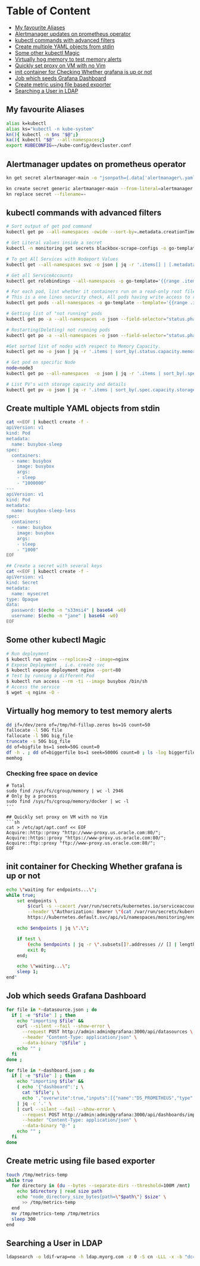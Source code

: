 Table of Content
=================

- [My favourite Aliases](#my-favourite-aliases)
- [Alertmanager updates on prometheus operator](#alertmanager-updates-on-prometheus-operator)
- [kubectl commands with advanced filters](#kubectl-commands-with-advanced-filters)
- [Create multiple YAML objects from stdin](#create-multiple-yaml-objects-from-stdin)
- [Some other kubectl Magic](#some-other-kubectl-magic)
- [Virtually hog memory to test memory alerts](#virtually-hog-memory-to-test-memory-alerts)
- [Quickly set proxy on VM with no Vim](#quickly-set-proxy-on-vm-with-no-vim)
- [init container for Checking Whether grafana is up or not](#init-container-for-checking-whether-grafana-is-up-or-not)
- [Job which seeds Grafana Dashboard](#job-which-seeds-grafana-dashboard)
- [Create metric using file based exporter](#create-metric-using-file-based-exporter)
- [Searching a User in LDAP](#searching-a-user-in-ldap)

## My favourite Aliases
```sh
alias k=kubectl
alias ks="kubectl -n kube-system"
kn(){ kubectl -n $ns "$@";}
ka(){ kubectl "$@" --all-namespaces;}
export KUBECONFIG=~/kube-config/devcluster.conf 
```
## Alertmanager updates on prometheus operator
```sh
kn get secret alertmanager-main -o "jsonpath={.data['alertmanager\.yaml']}" | base64 -D

kn create secret generic alertmanager-main --from-literal=alertmanager.yaml="$(< alertmanager.yaml)" --dry-run -oyaml | 
kn replace secret --filename=-
```
## kubectl commands with advanced filters 
```sh
# Sort output of get pod command
kubectl get po --all-namespaces -owide --sort-by=.metadata.creationTimestamp

# Get Literal values inside a secret
kubectl -n monitoring get secrets blackbox-scrape-configs -o go-template='{{ range $k, $v := .data }}{{ $v | base64decode}}{{"\n"}}{{end}}'

# To get All Services with Nodeport Values
kubectl get --all-namespaces svc -o json | jq -r '.items[] | [.metadata.name,([.spec.ports[].nodePort | tostring ] | join("|"))] | @csv'

# Get all ServiceAccounts
kubectl get rolebindings --all-namespaces -o go-template='{{range .items}}{{println}}{{range .subjects}}{{if eq .kind "ServiceAccount"}}{{.namespace}}::{{.name}} {{end}}{{end}}{{end}}'

# For each pod, list whether it containers run on a read-only root filesystem or not:
# This is a one lines security check, All pods having write access to root filesystem might cause security issues
kubectl get pods --all-namespaces -o go-template --template='{{range .items}}{{.metadata.name}}{{"\n"}}{{range .spec.containers}}    read-only: {{if .securityContext.readOnlyRootFilesystem}}{{printf "\033[32m%t\033[0m" .securityContext.readOnlyRootFilesystem}} {{else}}{{printf "\033[91m%s\033[0m" "false"}}{{end}} ({{.name}}){{"\n"}}{{end}}{{"\n"}}{{end}}'

# Getting list of "not running" pods
kubectl get po -a --all-namespaces -o json --field-selector="status.phase!=Running"

# Restarting(Deleting) not running pods
kubectl get po -a --all-namespaces -o json --field-selector="status.phase!=Running" | jq  '.items[]  | "kubectl delete po \(.metadata.name) --n \(.metadata.namespace)"' | xargs -n 1 bash -c

#Get sorted list of nodes with respect to Memory Capacity.
kubectl get no -o json | jq -r '.items | sort_by(.status.capacity.memory)[]|[.metadata.name,.status.capacity.memory]| @tsv'

# Get pod on specific Node
node=node3
kubectl get po --all-namespaces  -o json | jq -r '.items | sort_by(.spec.nodeName)[]|select(.spec.nodeName=="$node")|[.metadata.name,.spec.nodeName]| @tsv'

# List PV's with storage capacity and details
kubectl get pv -o json | jq -r '.items | sort_by(.spec.capacity.storage)[]|[.metadata.name,.spec.capacity.storage]| @tsv'


```
## Create multiple YAML objects from stdin
```sh
cat <<EOF | kubectl create -f -
apiVersion: v1
kind: Pod
metadata:
  name: busybox-sleep
spec:
  containers:
  - name: busybox
    image: busybox
    args:
    - sleep
    - "1000000"
---
apiVersion: v1
kind: Pod
metadata:
  name: busybox-sleep-less
spec:
  containers:
  - name: busybox
    image: busybox
    args:
    - sleep
    - "1000"
EOF

## Create a secret with several keys
cat <<EOF | kubectl create -f -
apiVersion: v1
kind: Secret
metadata:
  name: mysecret
type: Opaque
data:
  password: $(echo -n "s33msi4" | base64 -w0)
  username: $(echo -n "jane" | base64 -w0)
EOF
```

## Some other kubectl Magic
```sh
# Run deployment
$ kubectl run nginx --replicas=2 --image=nginx
# Expose Deployment , i.e. create svc
$ kubectl expose deployment nginx --port=80
# Test by running a different Pod
$ kubectl run access --rm -ti --image busybox /bin/sh
# Access the service 
$ wget -q nginx -O -
```

## Virtually hog memory to test memory alerts
```sh
dd if=/dev/zero of=/tmp/hd-fillup.zeros bs=1G count=50
fallocate -l 50G file 
fallocate -l 50G big_file
truncate -s 50G big_file
dd of=bigfile bs=1 seek=50G count=0
df -h . ; dd of=biggerfile bs=1 seek=5000G count=0 ; ls -log biggerfile ; df -h .
memhog
```
### Checking free space on device
```
# Total
sudo find /sys/fs/cgroup/memory | wc -l 2946
# Only by a process
sudo find /sys/fs/cgroup/memory/docker | wc -l
'''

## Quickly set proxy on VM with no Vim
```sh
cat > /etc/apt/apt.conf << EOF
Acquire::http::proxy "http://www-proxy.us.oracle.com:80/";
Acquire::https::proxy "https://www-proxy.us.oracle.com:80/";
Acquire::ftp::proxy "ftp://www-proxy.us.oracle.com:80/";
EOF
```

## init container for Checking Whether grafana is up or not

```sh
echo \"waiting for endpoints...\"; 
while true; 
	set endpoints \
		$(curl -s --cacert /var/run/secrets/kubernetes.io/serviceaccount/ca.crt \
		--header \"Authorization: Bearer \"(cat /var/run/secrets/kubernetes.io/serviceaccount/token) \
		https://kubernetes.default.svc/api/v1/namespaces/monitoring/endpoints/grafana); 

	echo $endpoints | jq \".\"; 

	if test \
		(echo $endpoints | jq -r \".subsets[]?.addresses // [] | length\") -gt 0; 
		exit 0; 
	end; 

	echo \"waiting...\";
	sleep 1; 
end"
```

## Job which seeds Grafana Dashboard

```sh
for file in *-datasource.json ; do
  if [ -e "$file" ] ; then
    echo "importing $file" &&
    curl --silent --fail --show-error \
      --request POST http://admin:admin@grafana:3000/api/datasources \
      --header "Content-Type: application/json" \
      --data-binary "@$file" ;
    echo "" ;
  fi
done ;

for file in *-dashboard.json ; do
  if [ -e "$file" ] ; then
    echo "importing $file" &&
    ( echo '{"dashboard":'; \
      cat "$file"; \
      echo ',"overwrite":true,"inputs":[{"name":"DS_PROMETHEUS","type":"datasource","pluginId":"prometheus","value":"prometheus"}]}' ) \
    | jq -c '.' \
    | curl --silent --fail --show-error \
      --request POST http://admin:admin@grafana:3000/api/dashboards/import \
      --header "Content-Type: application/json" \
      --data-binary "@-" ;
    echo "" ;
  fi
done
```

## Create metric using file based exporter
```sh
touch /tmp/metrics-temp
while true
  for directory in (du --bytes --separate-dirs --threshold=100M /mnt)
    echo $directory | read size path
    echo "node_directory_size_bytes{path=\"$path\"} $size" \
      >> /tmp/metrics-temp
  end
  mv /tmp/metrics-temp /tmp/metrics
  sleep 300
end
```

## Searching a User in LDAP
```sh
ldapsearch -o ldif-wrap=no -h ldap.myorg.com -z 0 -S cn -LLL -x -b "dc=myorg,dc=com" "phonenumber=1206xxxzzzz"
```
